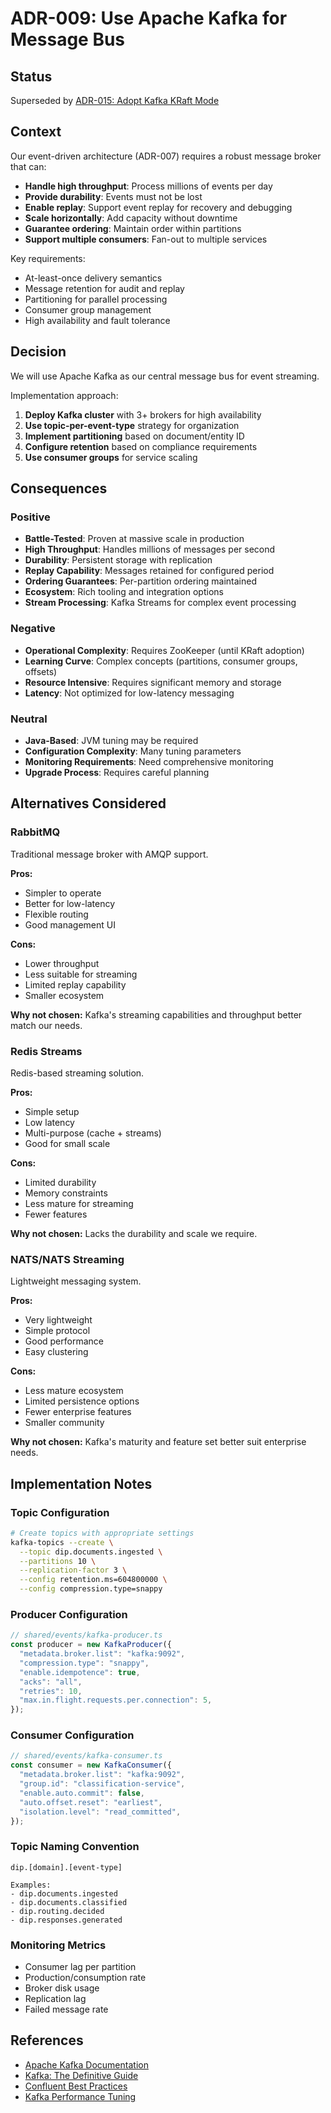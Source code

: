 # ADR-009: Use Apache Kafka for Message Bus

## Status

Superseded by [ADR-015: Adopt Kafka KRaft Mode](./015-adopt-kafka-kraft-mode.md)

## Context

Our event-driven architecture (ADR-007) requires a robust message broker that can:

- **Handle high throughput**: Process millions of events per day
- **Provide durability**: Events must not be lost
- **Enable replay**: Support event replay for recovery and debugging
- **Scale horizontally**: Add capacity without downtime
- **Guarantee ordering**: Maintain order within partitions
- **Support multiple consumers**: Fan-out to multiple services

Key requirements:

- At-least-once delivery semantics
- Message retention for audit and replay
- Partitioning for parallel processing
- Consumer group management
- High availability and fault tolerance

## Decision

We will use Apache Kafka as our central message bus for event streaming.

Implementation approach:

1. **Deploy Kafka cluster** with 3+ brokers for high availability
2. **Use topic-per-event-type** strategy for organization
3. **Implement partitioning** based on document/entity ID
4. **Configure retention** based on compliance requirements
5. **Use consumer groups** for service scaling

## Consequences

### Positive

- **Battle-Tested**: Proven at massive scale in production
- **High Throughput**: Handles millions of messages per second
- **Durability**: Persistent storage with replication
- **Replay Capability**: Messages retained for configured period
- **Ordering Guarantees**: Per-partition ordering maintained
- **Ecosystem**: Rich tooling and integration options
- **Stream Processing**: Kafka Streams for complex event processing

### Negative

- **Operational Complexity**: Requires ZooKeeper (until KRaft adoption)
- **Learning Curve**: Complex concepts (partitions, consumer groups, offsets)
- **Resource Intensive**: Requires significant memory and storage
- **Latency**: Not optimized for low-latency messaging

### Neutral

- **Java-Based**: JVM tuning may be required
- **Configuration Complexity**: Many tuning parameters
- **Monitoring Requirements**: Need comprehensive monitoring
- **Upgrade Process**: Requires careful planning

## Alternatives Considered

### RabbitMQ

Traditional message broker with AMQP support.

**Pros:**

- Simpler to operate
- Better for low-latency
- Flexible routing
- Good management UI

**Cons:**

- Lower throughput
- Less suitable for streaming
- Limited replay capability
- Smaller ecosystem

**Why not chosen:** Kafka's streaming capabilities and throughput better match our needs.

### Redis Streams

Redis-based streaming solution.

**Pros:**

- Simple setup
- Low latency
- Multi-purpose (cache + streams)
- Good for small scale

**Cons:**

- Limited durability
- Memory constraints
- Less mature for streaming
- Fewer features

**Why not chosen:** Lacks the durability and scale we require.

### NATS/NATS Streaming

Lightweight messaging system.

**Pros:**

- Very lightweight
- Simple protocol
- Good performance
- Easy clustering

**Cons:**

- Less mature ecosystem
- Limited persistence options
- Fewer enterprise features
- Smaller community

**Why not chosen:** Kafka's maturity and feature set better suit enterprise needs.

## Implementation Notes

### Topic Configuration

```bash
# Create topics with appropriate settings
kafka-topics --create \
  --topic dip.documents.ingested \
  --partitions 10 \
  --replication-factor 3 \
  --config retention.ms=604800000 \
  --config compression.type=snappy
```

### Producer Configuration

```typescript
// shared/events/kafka-producer.ts
const producer = new KafkaProducer({
  "metadata.broker.list": "kafka:9092",
  "compression.type": "snappy",
  "enable.idempotence": true,
  "acks": "all",
  "retries": 10,
  "max.in.flight.requests.per.connection": 5,
});
```

### Consumer Configuration

```typescript
// shared/events/kafka-consumer.ts
const consumer = new KafkaConsumer({
  "metadata.broker.list": "kafka:9092",
  "group.id": "classification-service",
  "enable.auto.commit": false,
  "auto.offset.reset": "earliest",
  "isolation.level": "read_committed",
});
```

### Topic Naming Convention

```
dip.[domain].[event-type]

Examples:
- dip.documents.ingested
- dip.documents.classified
- dip.routing.decided
- dip.responses.generated
```

### Monitoring Metrics

- Consumer lag per partition
- Production/consumption rate
- Broker disk usage
- Replication lag
- Failed message rate

## References

- [Apache Kafka Documentation](https://kafka.apache.org/documentation/)
- [Kafka: The Definitive Guide](https://www.oreilly.com/library/view/kafka-the-definitive/9781491936153/)
- [Confluent Best Practices](https://docs.confluent.io/platform/current/kafka/deployment.html)
- [Kafka Performance Tuning](https://www.confluent.io/blog/kafka-fastest-messaging-system/)
